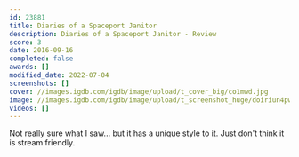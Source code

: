 ```yaml
---
id: 23881
title: Diaries of a Spaceport Janitor
description: Diaries of a Spaceport Janitor - Review
score: 3
date: 2016-09-16
completed: false
awards: []
modified_date: 2022-07-04
screenshots: []
cover: //images.igdb.com/igdb/image/upload/t_cover_big/co1mwd.jpg
image: //images.igdb.com/igdb/image/upload/t_screenshot_huge/doiriun4pwduddnzaicn.jpg
videos: []
---
```

Not really sure what I saw... but it has a unique style to it. Just don't think it is stream friendly.